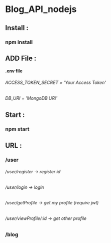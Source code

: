 # Blog_API_nodejs

## Install :
### npm install

## ADD File :
#### .env file
###### ACCESS_TOKEN_SECRET = 'Your Access Token'
###### DB_URI = 'MongoDB URI'

## Start :
### npm start

## URL :
### /user
###### /user/register                     -> register id
###### /user/login                        -> login
###### /user/getProfile                   -> get my profile (require jwt)
###### /user/viewProfile/:id              -> get other profile
### /blog

